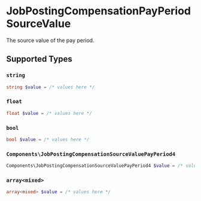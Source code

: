 # JobPostingCompensationPayPeriodSourceValue

The source value of the pay period.


## Supported Types

### `string`

```php
string $value = /* values here */
```

### `float`

```php
float $value = /* values here */
```

### `bool`

```php
bool $value = /* values here */
```

### `Components\JobPostingCompensationSourceValuePayPeriod4`

```php
Components\JobPostingCompensationSourceValuePayPeriod4 $value = /* values here */
```

### `array<mixed>`

```php
array<mixed> $value = /* values here */
```

